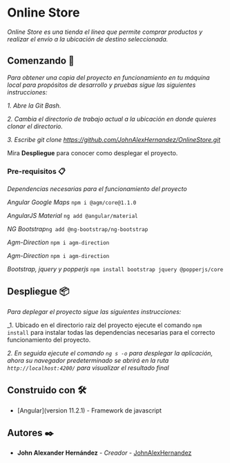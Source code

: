 # Online Store

_Online Store es una tienda el línea que permite comprar productos y realizar el envío a la ubicación de destino seleccionada._

## Comenzando 🚀

_Para obtener una copia del proyecto en funcionamiento en tu máquina local para propósitos de desarrollo y pruebas sigue las siguientes instrucciones:_

_1. Abre la Git Bash._

_2. Cambia el directorio de trabajo actual a la ubicación en donde quieres clonar el directorio._

_3. Escribe git clone https://github.com/JohnAlexHernandez/OnlineStore.git_

Mira **Despliegue** para conocer como desplegar el proyecto.

### Pre-requisitos 📋

_Dependencias necesarias para el funcionamiento del proyecto_

_Angular Google Maps_ `npm i @agm/core@1.1.0`

_AngularJS Material_ `ng add @angular/material`

_NG Bootstrap_`ng add @ng-bootstrap/ng-bootstrap`

_Agm-Direction_ `npm i agm-direction`

_Agm-Direction_ `npm i agm-direction`

_Bootstrap, jquery y popperjs_ `npm install bootstrap jquery @popperjs/core`

## Despliegue 📦

_Para deplegar el proyecto sigue las siguientes instrucciones:_

_1. Ubicado en el directorio raiz del proyecto ejecute el comando `npm install` para instalar todas las dependencias necesarias para el correcto funcionamiento del proyecto.

_2. En seguida ejecute el comando `ng s -o` para desplegar la aplicación, ahora su navegador predeterminado se abrirá en la ruta `http://localhost:4200/` para visualizar el resultado final_

## Construido con 🛠️

* [Angular](version 11.2.1) - Framework de javascript

## Autores ✒️

* **John Alexander Hernández** - *Creador* - [JohnAlexHernandez](https://github.com/JohnAlexHernandez)
